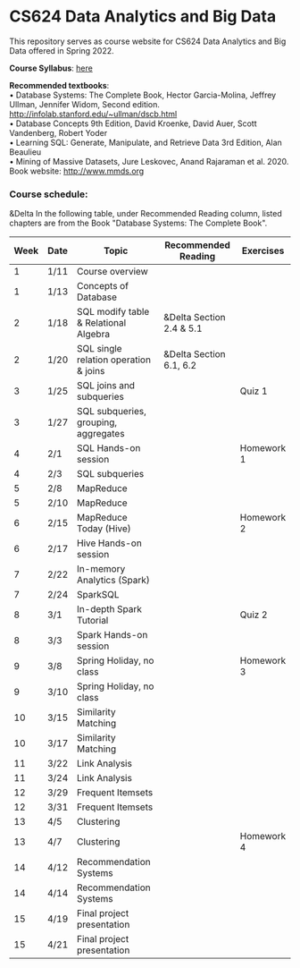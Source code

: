 # CS624 Data Analytics and Big Data

This repository serves as course website for CS624 Data Analytics and Big Data offered in Spring 2022. 

**Course Syllabus**: [here](https://github.com/fengjiaowang7/CS624_spring2022/blob/main/CS624_spring2022_syllabus.pdf)

**Recommended textbooks**:  
• Database Systems: The Complete Book, Hector Garcia-Molina, Jeffrey Ullman, Jennifer Widom, Second edition. http://infolab.stanford.edu/~ullman/dscb.html   
• Database Concepts 9th Edition, David Kroenke, David Auer, Scott Vandenberg, Robert Yoder  
• Learning SQL: Generate, Manipulate, and Retrieve Data 3rd Edition, Alan Beaulieu   
• Mining of Massive Datasets, Jure Leskovec, Anand Rajaraman et al. 2020. Book website: http://www.mmds.org  

### Course schedule:
&Delta In the following table, under Recommended Reading column, listed chapters are from the Book "Database Systems: The Complete Book".


 Week                   | Date |Topic                                                       | Recommended Reading|Exercises                          
 ---------------------- |  ------------------------------------------------------------ | ------------------------------------------------------------ | -------------------------------- | -------------------------------- 
1      | 1/11 | Course overview ||                                   
1      | 1/13 | Concepts of Database |   |                                
2      | 1/18 | SQL modify table \& Relational Algebra | &Delta Section 2.4 \& 5.1 |                                 
2      | 1/20 | SQL single relation operation \& joins | &Delta Section 6.1, 6.2   |                              
3      | 1/25 | SQL joins and subqueries  |       |  Quiz 1                         
3      | 1/27 | SQL subqueries, grouping, aggregates  |    |                              
4      | 2/1 | SQL Hands-on session |     |   Homework 1                           
4      | 2/3 | SQL subqueries |    |                              
5      | 2/8 | MapReduce |   |                                
5      | 2/10 | MapReduce |     |                              
6      | 2/15 | MapReduce Today (Hive) |   |   Homework 2                            
6      | 2/17 | Hive Hands-on session |    |                               
7      | 2/22 | In-memory Analytics (Spark) |   |                               
7      | 2/24 | SparkSQL |      |                             
8      | 3/1 | In-depth Spark Tutorial |   |      Quiz 2                          
8      | 3/3 | Spark Hands-on session |    |                              
9      | 3/8 | Spring Holiday, no class |  |   Homework 3                              
9      | 3/10 | Spring Holiday, no class |   |                                
10      | 3/15 | Similarity Matching |    |                             
10      | 3/17 | Similarity Matching |    |                               
11      | 3/22 | Link Analysis |       |                           
11      | 3/24 | Link Analysis |        |                          
12      | 3/29 | Frequent Itemsets |      |                            
12      | 3/31 | Frequent Itemsets |      |                            
13      | 4/5 | Clustering |        |                          
13      | 4/7 | Clustering |        |       Homework 4                   
14      | 4/12 | Recommendation Systems |      |                           
14      | 4/14 | Recommendation Systems |      |                            
15      | 4/19 | Final project presentation |    |                              
15      | 4/21 | Final project presentation |    |                             

